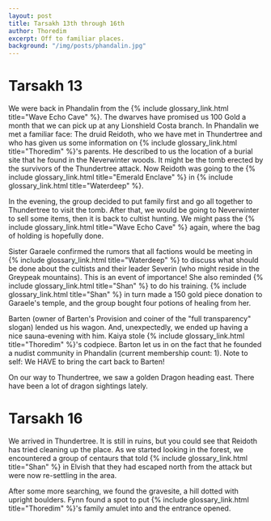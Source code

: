 ```yaml
---
layout: post
title: Tarsakh 13th through 16th
author: Thoredim
excerpt: Off to familiar places.
background: "/img/posts/phandalin.jpg"
---
```


# Tarsakh 13

We were back in Phandalin from the {% include glossary_link.html title="Wave Echo Cave" %}. The dwarves have promised
us 100 Gold a month that we can pick up at any Lionshield Costa branch. In
Phandalin we met a familiar face: The druid Reidoth, who we have met in
Thundertree and who has given us some information on {% include glossary_link.html title="Thoredim" %}'s parents. He
described to us the location of a burial site that he found in the
Neverwinter woods. It might be the tomb erected by the survivors of the
Thundertree attack. Now Reidoth was going to the {% include glossary_link.html title="Emerald Enclave" %} in
{% include glossary_link.html title="Waterdeep" %}.

In the evening, the group decided to put family first and go all together to
Thundertree to visit the tomb. After that, we would be going to Neverwinter
to sell some items, then it is back to cultist hunting. We might pass the
{% include glossary_link.html title="Wave Echo Cave" %} again, where the bag of holding is hopefully done.

Sister Garaele confirmed the rumors that all factions would be meeting in
{% include glossary_link.html title="Waterdeep" %} to discuss what should be done about the cultists and their leader
Severin (who might reside in the Greypeak mountains). This is an event of
importance! She also reminded {% include glossary_link.html title="Shan" %} to do his training. {% include glossary_link.html title="Shan" %} in turn made a
150 gold piece donation to Garaele's temple, and the group bought four
potions of healing from her.

Barten (owner of Barten's Provision and coiner of the "full transparency"
slogan) lended us his wagon. And, unexpectedly, we ended up having a nice
sauna-evening with him. Kaiya stole {% include glossary_link.html title="Thoredim" %}'s codpiece. Barton let us in on
the fact that he founded a nudist community in Phandalin (current membership count: 1).
Note to self: We HAVE to bring the cart back to Barten!

On our way to Thundertree, we saw a golden Dragon heading east. There have
been a lot of dragon sightings lately.

# Tarsakh 16

We arrived in Thundertree. It is still in ruins, but you could see that
Reidoth has tried cleaning up the place. As we started looking in the forest,
we encountered a group of centaurs that told {% include glossary_link.html title="Shan" %} in Elvish that they had
escaped north from the attack but were now re-settling in the area.

After some more searching, we found the gravesite, a hill dotted with upright
boulders. Fynn found a spot to put {% include glossary_link.html title="Thoredim" %}'s family amulet into and the
entrance opened.

